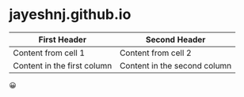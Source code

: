 # jayeshnj.github.io
First Header | Second Header
------------ | -------------
Content from cell 1 | Content from cell 2
Content in the first column | Content in the second column
:grinning:
